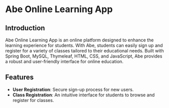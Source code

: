 # Abe Online Learning App

## Introduction
Abe Online Learning App is an online platform designed to enhance the learning experience for students. With Abe, students can easily sign up and register for a variety of classes tailored to their educational needs. Built with Spring Boot, MySQL, Thymeleaf, HTML, CSS, and JavaScript, Abe provides a robust and user-friendly interface for online education.

## Features
- **User Registration**: Secure sign-up process for new users.
- **Class Registration**: An intuitive interface for students to browse and register for classes.
